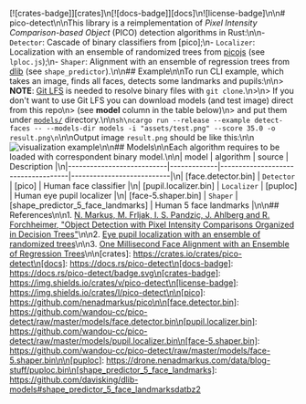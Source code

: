 [![crates-badge]][crates]\n[![docs-badge]][docs]\n![license-badge]\n\n# pico-detect\n\nThis library is a reimplementation of _Pixel Intensity Comparison-based Object_ (PICO) detection algorithms in Rust:\n\n- `Detector`: Cascade of binary classifiers from [pico];\n- `Localizer`: Localization with an ensemble of randomized trees from [picojs](https://github.com/nenadmarkus/picojs) (see `lploc.js`);\n- `Shaper`: Alignment with an ensemble of regression trees from [dlib](https://github.com/davisking/dlib) (see `shape_predictor`).\n\n## Example\n\nTo run CLI example, which takes an image, finds all faces, detects some landmarks and pupils:\n\n> **NOTE**: [Git LFS](https://git-lfs.github.com/) is needed to resolve binary files with `git clone`.\n>\n> If you don't want to use Git LFS you can download models (and test image) direct from this repo\n> (see **model** column in the table below)\n> and put them under [`models/`](./models) directory.\n\n```sh\ncargo run --release --example detect-faces -- --models-dir models -i "assets/test.png" --score 35.0 -o result.png\n```\n\nOutput image `result.png` should be like this:\n\n![visualization example](./assets/result.png)\n\n## Models\n\nEach algorithm requires to be loaded with correspondent binary model.\n\n| model                     | algorithm   | source                             | Description               |\n|---------------------------|-------------|------------------------------------|---------------------------|\n| [face.detector.bin]       | `Detector`  | [pico]                             | Human face classifier     |\n| [pupil.localizer.bin]     | `Localizer` | [puploc]                           | Human eye pupil localizer |\n| [face-5.shaper.bin]       | `Shaper`    | [shape_predictor_5_face_landmarks] | Human 5 face landmarks    |\n\n## References\n\n1. [N. Markus, M. Frljak, I. S. Pandzic, J. Ahlberg and R. Forchheimer, "Object Detection with Pixel Intensity Comparisons Organized in Decision Trees"](http://arxiv.org/abs/1305.4537)\n\n2. [Eye pupil localization with an ensemble of randomized trees](https://across.fer.hr/_download/repository/PR4885.pdf)\n\n3. [One Millisecond Face Alignment with an Ensemble of Regression Trees](https://www.cv-foundation.org/openaccess/content_cvpr_2014/papers/Kazemi_One_Millisecond_Face_2014_CVPR_paper.pdf)\n\n[crates]: https://crates.io/crates/pico-detect\n[docs]: https://docs.rs/pico-detect\n[docs-badge]: https://docs.rs/pico-detect/badge.svg\n[crates-badge]: https://img.shields.io/crates/v/pico-detect\n[license-badge]: https://img.shields.io/crates/l/pico-detect\n\n[pico]: https://github.com/nenadmarkus/pico\n\n[face.detector.bin]: https://github.com/wandou-cc/pico-detect/raw/master/models/face.detector.bin\n[pupil.localizer.bin]: https://github.com/wandou-cc/pico-detect/raw/master/models/pupil.localizer.bin\n[face-5.shaper.bin]: https://github.com/wandou-cc/pico-detect/raw/master/models/face-5.shaper.bin\n\n[puploc]: https://drone.nenadmarkus.com/data/blog-stuff/puploc.bin\n[shape_predictor_5_face_landmarks]: https://github.com/davisking/dlib-models#shape_predictor_5_face_landmarksdatbz2